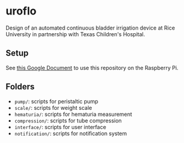 # uroflo
Design of an automated continuous bladder irrigation device at Rice University in partnership with Texas Children's Hospital.

## Setup
See [this Google Document](https://docs.google.com/document/d/1xNtN-FHFRW5H-90g1Pd7Hx-gocUcX_xOV-3cxWXmEgg/edit) to use this repository on the Raspberry Pi.

## Folders
- `pump/`: scripts for peristaltic pump
- `scale/`: scripts for weight scale
- `hematuria/`: scripts for hematuria measurement
- `compression/`: scripts for tube compression
- `interface/`: scripts for user interface
- `notification/`: scripts for notification system